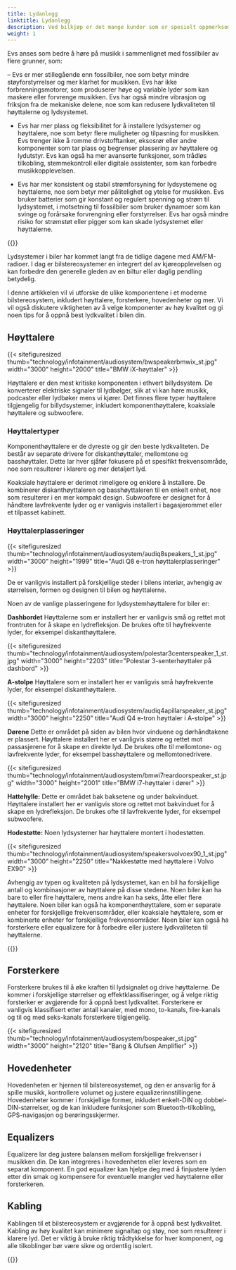 ```yaml
---
title: Lydanlegg
linktitle: Lydanlegg
description: Ved bilkjøp er det mange kunder som er spesielt oppmerksomme på lydanlegget. Det er fordi bilen er spesielt der folk hører på musikk entusiastisk og ofte.
weight: 1
---
```

<!-- markdownlint-disable MD033 -->

Evs anses som bedre å høre på musikk i sammenlignet med fossilbiler av flere grunner, som:

– Evs er mer stillegående enn fossilbiler, noe som betyr mindre støyforstyrrelser og mer klarhet for musikken. Evs har ikke forbrenningsmotorer, som produserer høye og variable lyder som kan maskere eller forvrenge musikken. Evs har også mindre vibrasjon og friksjon fra de mekaniske delene, noe som kan redusere lydkvaliteten til høyttalerne og lydsystemet.

- Evs har mer plass og fleksibilitet for å installere lydsystemer og høyttalere, noe som betyr flere muligheter og tilpasning for musikken. Evs trenger ikke å romme drivstofftanker, eksosrør eller andre komponenter som tar plass og begrenser plassering av høyttalere og lydutstyr. Evs kan også ha mer avanserte funksjoner, som trådløs tilkobling, stemmekontroll eller digitale assistenter, som kan forbedre musikkopplevelsen.

- Evs har mer konsistent og stabil strømforsyning for lydsystemene og høyttalerne, noe som betyr mer pålitelighet og ytelse for musikken. Evs bruker batterier som gir konstant og regulert spenning og strøm til lydsystemet, i motsetning til fossilbiler som bruker dynamoer som kan svinge og forårsake forvrengning eller forstyrrelser. Evs har også mindre risiko for strømstøt eller pigger som kan skade lydsystemet eller høyttalerne.

{{<evkxdisplayaddarticle />}}

Lydsystemer i biler har kommet langt fra de tidlige dagene med AM/FM-radioer. I dag er bilstereosystemer en integrert del av kjøreopplevelsen og kan forbedre den generelle gleden av en biltur eller daglig pendling betydelig.

I denne artikkelen vil vi utforske de ulike komponentene i et moderne bilstereosystem, inkludert høyttalere, forsterkere, hovedenheter og mer. Vi vil også diskutere viktigheten av å velge komponenter av høy kvalitet og gi noen tips for å oppnå best lydkvalitet i bilen din.
## Høyttalere

{{< sitefiguresized thumb="technology/infotainment/audiosystem/bwspeakerbmwix_st.jpg" width="3000" height="2000" title="BMW iX-høyttaler" >}}

Høyttalere er den mest kritiske komponenten i ethvert billydsystem. De konverterer elektriske signaler til lydbølger, slik at vi kan høre musikk, podcaster eller lydbøker mens vi kjører. Det finnes flere typer høyttalere tilgjengelig for billydsystemer, inkludert komponenthøyttalere, koaksiale høyttalere og subwoofere.

### Høyttalertyper

Komponenthøyttalere er de dyreste og gir den beste lydkvaliteten. De består av separate drivere for diskanthøyttaler, mellomtone og basshøyttaler. Dette lar hver sjåfør fokusere på et spesifikt frekvensområde, noe som resulterer i klarere og mer detaljert lyd.

Koaksiale høyttalere er derimot rimeligere og enklere å installere. De kombinerer diskanthøyttaleren og basshøyttaleren til en enkelt enhet, noe som resulterer i en mer kompakt design. Subwoofere er designet for å håndtere lavfrekvente lyder og er vanligvis installert i bagasjerommet eller et tilpasset kabinett.

### Høyttalerplasseringer

{{< sitefiguresized thumb="technology/infotainment/audiosystem/audiq8speakers_1_st.jpg" width="3000" height="1999" title="Audi Q8 e-tron høyttalerplasseringer" >}}

De er vanligvis installert på forskjellige steder i bilens interiør, avhengig av størrelsen, formen og designen til bilen og høyttalerne.

Noen av de vanlige plasseringene for lydsystemhøyttalere for biler er:

**Dashbordet** Høyttalerne som er installert her er vanligvis små og rettet mot frontruten for å skape en lydrefleksjon. De brukes ofte til høyfrekvente lyder, for eksempel diskanthøyttalere.

{{< sitefiguresized thumb="technology/infotainment/audiosystem/polestar3centerspeaker_1_st.jpg" width="3000" height="2203" title="Polestar 3-senterhøyttaler på dashbord" >}}

**A-stolpe** Høyttalere som er installert her er vanligvis små høyfrekvente lyder, for eksempel diskanthøyttalere.

{{< sitefiguresized thumb="technology/infotainment/audiosystem/audiq4apillarspeaker_st.jpg" width="3000" height="2250" title="Audi Q4 e-tron høyttaler i A-stolpe" >}}

**Dørene** Dette er området på siden av bilen hvor vinduene og dørhåndtakene er plassert. Høyttalere installert her er vanligvis større og rettet mot passasjerene for å skape en direkte lyd. De brukes ofte til mellomtone- og lavfrekvente lyder, for eksempel basshøyttalere og mellomtonedrivere.

{{< sitefiguresized thumb="technology/infotainment/audiosystem/bmwi7reardoorspeaker_st.jpg" width="3000" height="2001" title="BMW i7-høyttaler i dører" >}}

**Hattehylle:** Dette er området bak baksetene og under bakvinduet. Høyttalere installert her er vanligvis store og rettet mot bakvinduet for å skape en lydrefleksjon. De brukes ofte til lavfrekvente lyder, for eksempel subwoofere.

**Hodestøtte:** Noen lydsystemer har høyttalere montert i hodestøtten.

{{< sitefiguresized thumb="technology/infotainment/audiosystem/speakersvolvoex90_1_st.jpg" width="3000" height="2250" title="Nakkestøtte med høyttalere i Volvo EX90" >}}

Avhengig av typen og kvaliteten på lydsystemet, kan en bil ha forskjellige antall og kombinasjoner av høyttalere på disse stedene. Noen biler kan ha bare to eller fire høyttalere, mens andre kan ha seks, åtte eller flere høyttalere. Noen biler kan også ha komponenthøyttalere, som er separate enheter for forskjellige frekvensområder, eller koaksiale høyttalere, som er kombinerte enheter for forskjellige frekvensområder. Noen biler kan også ha forsterkere eller equalizere for å forbedre eller justere lydkvaliteten til høyttalerne.

{{<evkxdisplayaddarticle />}}

## Forsterkere

Forsterkere brukes til å øke kraften til lydsignalet og drive høyttalerne. De kommer i forskjellige størrelser og effektklassifiseringer, og å velge riktig forsterker er avgjørende for å oppnå best lydkvalitet. Forsterkere er vanligvis klassifisert etter antall kanaler, med mono, to-kanals, fire-kanals og til og med seks-kanals forsterkere tilgjengelig.

{{< sitefiguresized thumb="technology/infotainment/audiosystem/bospeaker_st.jpg" width="3000" height="2120" title="Bang & Olufsen Amplifier" >}}

## Hovedenheter

Hovedenheten er hjernen til bilstereosystemet, og den er ansvarlig for å spille musikk, kontrollere volumet og justere equalizerinnstillingene. Hovedenheter kommer i forskjellige former, inkludert enkelt-DIN og dobbel-DIN-størrelser, og de kan inkludere funksjoner som Bluetooth-tilkobling, GPS-navigasjon og berøringsskjermer.

## Equalizers

Equalizere lar deg justere balansen mellom forskjellige frekvenser i musikken din. De kan integreres i hovedenheten eller leveres som en separat komponent. En god equalizer kan hjelpe deg med å finjustere lyden etter din smak og kompensere for eventuelle mangler ved høyttalerne eller forsterkeren.

## Kabling

Kablingen til et bilstereosystem er avgjørende for å oppnå best lydkvalitet. Kabling av høy kvalitet kan minimere signaltap og støy, noe som resulterer i klarere lyd. Det er viktig å bruke riktig trådtykkelse for hver komponent, og alle tilkoblinger bør være sikre og ordentlig isolert.

{{<evkxdisplayaddarticle />}}
